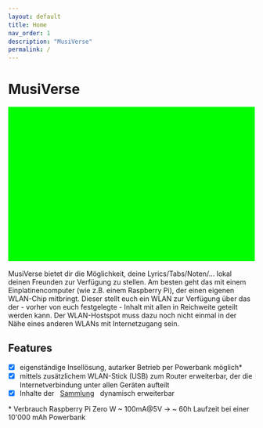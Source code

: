 ```yaml
---
layout: default
title: Home
nav_order: 1
description: "MusiVerse"
permalink: /
---
```


# MusiVerse


![](/assets/images/musiverse.png)

MusiVerse bietet dir die Möglichkeit, deine Lyrics/Tabs/Noten/… lokal deinen Freunden zur Verfügung zu stellen. Am besten geht das mit einem Einplatinencomputer (wie z.B. einem Raspberry Pi), der einen eigenen WLAN-Chip mitbringt. Dieser stellt euch ein WLAN zur Verfügung über das der - vorher von euch festgelegte - Inhalt mit allen in Reichweite geteilt werden kann. Der WLAN-Hostspot muss dazu noch nicht einmal in der Nähe eines anderen WLANs mit Internetzugang sein.

## Features

- [x] eigenständige Insellösung, autarker Betrieb per Powerbank möglich\*
- [x] mittels zusätzlichem WLAN-Stick (USB) zum Router erweiterbar, der die Internetverbindung unter allen Geräten aufteilt
- [x] Inhalte der &nbsp; [Sammlung](./Sammlung) &nbsp; dynamisch erweiterbar

\* Verbrauch Raspberry Pi Zero W ~ 100mA@5V → ~ 60h Laufzeit bei einer 10'000 mAh Powerbank
